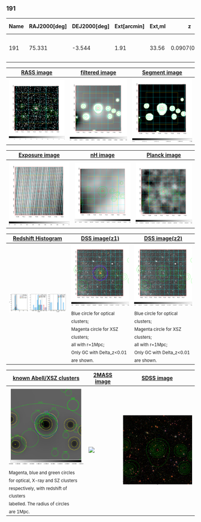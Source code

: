 <div STYLE="page-break-after: always;"></div>

### 191

|Name|RAJ2000[deg]|DEJ2000[deg] |Ext[arcmin]| Ext,ml | z | z_src| C|GC(XSZ,Delta_z<0.01)| GC(OPT,Delta_z<0.01)|GC| R_sig[arcmin] | R500[arcmin] | R500[Mpc]| CRsig[c/s] | CR500[c/s] |L500[1E44 erg/s]|F500[1E-12 erg/s/cm^2]| M500[1E14 Msun]|Tx[keV]|Cnt_sig|Beta|Rc[arcmin]|Comment|Alias|
|---|---|---|---|---|---|------|---|--------|---------|----------|---|---|---|---|---|---|---|---|---|---|---|---|---|---|
|191| 75.331| -3.544| 1.91| 33.56| 0.0907(0.006)| z1, z_xsz| B| MCXC, Tar| A, N, W| A, MCXC, N, Tar, W| 30.205| 9.293| 0.943| 0.322(0.093)| 0.289(0.084)| 1.083(0.214)| 5.257(1.038)| 2.60(0.26)| 3.97(0.25)| 140.3| 0.521(-0.015+0.022)| 1.934(-0.283+0.381)| -| k197|

|[RASS image](../image/191/191_img.pdf)|[filtered image](../image/191/191_fil.pdf)|[Segment image](../image/191/191_seg.pdf)|
|-------------------|--------------------|-------------------|
| <img src="../image/191/191_img.png" width="300">  | <img src="../image/191/191_fil.png" width="300">   | <img src="../image/191/191_seg.png" width="300">  |

|[Exposure image](../image/191/191_mex.pdf)| [nH image](../image/191/191_nh.pdf)| [Planck image](../image/191/191_p.pdf)|
|-------------------|--------------------|-------------------|
|<img src="../image/191/191_mex.png" width="300">   | <img src="../image/191/191_nh.png" width="300">    | <img src="../image/191/191_p.png" width="300"> |

|[Redshift Histogram](../image/191/191_zg.pdf) | [DSS image(z1)](../image/191/191_dss_z1.pdf)      |  [DSS image(z2)](../image/191/191_dss_z2.pdf)    |
|-------------------|--------------------|-------------------|
|<img src="../image/191/191_zg.png" width="300"> |<img src="../image/191/191_dss_z1.png" width="300"> <sub><br>Blue circle for optical clusters; <br>Magenta circle for XSZ clusters; <br>all with r=1Mpc; <br>Only GC with Delta_z<0.01 are shown. </sub>| <img src="../image/191/191_dss_z2.png" width="300"><sub><br>Blue circle for optical clusters; <br>Magenta circle for XSZ clusters; <br>all with r=1Mpc; <br>Only GC with Delta_z<0.01 are shown. </sub> |

|[known Abell/XSZ clusters](../image/191/191_gc.pdf) | [2MASS image](../image/191/191_2mass.pdf)      |[SDSS image](../image/191/191_sdss.pdf)   |
|-------------------|-------------------|-------------------|
|<img src=../image/191/191_gc.png width="300"> <br><sub>Magenta, blue and green circles <br>for optical, X-ray and SZ clusters <br>respectively, with redshift of clusters <br>labelled. The radius of circles <br>are 1Mpc.</sub>|<img src="../image/191/191_2mass.png" width="300">  | <img src="../image/191/191_sdss.png" width="300">  |




